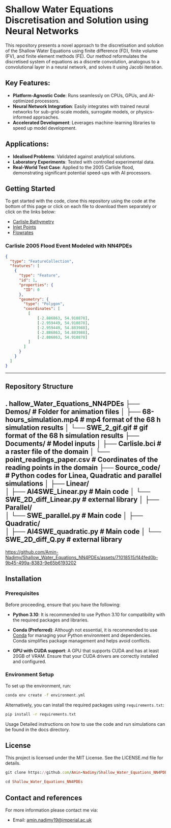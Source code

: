 # Shallow Water Equations Discretisation and Solution using Neural Networks

This repository presents a novel approach to the discretisation and solution of the Shallow Water Equations using finite difference (FD), finite volume (FV), and finite element methods (FE). Our method reformulates the discretised system of equations as a discrete convolution, analogous to a convolutional layer in a neural network, and solves it using Jacobi iteration.

## Key Features:
- **Platform-Agnostic Code**: Runs seamlessly on CPUs, GPUs, and AI-optimized processors.
- **Neural Network Integration**: Easily integrates with trained neural networks for sub-grid-scale models, surrogate models, or physics-informed approaches.
- **Accelerated Development**: Leverages machine-learning libraries to speed up model development.

## Applications:
- **Idealised Problems**: Validated against analytical solutions.
- **Laboratory Experiments**: Tested with controlled experimental data.
- **Real-World Test Case**: Applied to the 2005 Carlisle flood, demonstrating significant potential speed-ups with AI processors.

## Getting Started
To get started with the code, clone this repository using the code at the bottom of this page or click on each file to download them separately or click on the links below:
- [Carlisle Bathymetry](https://github.com/Amin-Nadimy/Shallow_Water_Equations_NN4PDEs/blob/main/carlisle-5m.dem.raw)
- [Inlet Points](https://github.com/Amin-Nadimy/Shallow_Water_Equations_NN4PDEs/blob/main/carlisle.bci)
- [Flowrates](https://github.com/Amin-Nadimy/Shallow_Water_Equations_NN4PDEs/blob/main/flowrates.csv)

### Carlisle 2005 Flood Event Modeled with NN4PDEs
```geojson
{
  "type": "FeatureCollection",
  "features": [
    {
      "type": "Feature",
      "id": 1,
      "properties": {
        "ID": 0
      },
      "geometry": {
        "type": "Polygon",
        "coordinates": [
          [
              [-2.886863, 54.910878],
              [-2.959449, 54.910878],
              [-2.959449, 54.883988],
              [-2.886863, 54.883988],
              [-2.886863, 54.910878]
          ]
        ]
      }
    }
  ]
}
```

<!-- <img src="https://github.com/Amin-Nadimy/Shallow_Water_Equations_-SWE-/blob/main/SWE_2.gif" width="512" /> -->

---
## Repository Structure
. hallow_Water_Equations_NN4PDEs
├── Demos/                                 # Folder for animation files
│   ├── 68-hours_simulation.mp4            # mp4 format of the 68 h simulation results
│   └── SWE_2_gif.gif                      # gif format of the 68 h simulation results
├── Documents/                             # Model inputs
│   ├── Carlisle.bci                       # a raster file of the domain
│   └── point_readings_paper.csv           # Coordinates of the reading points in the domain
├── Source_code/                           # Python codes for Linea, Quadratic and parallel simulations
│   ├── Linear/                     
│           ├── AI4SWE_Linear.py           # Main code
│           └── SWE_2D_diff_Linear.py      # external library
│   ├── Parallel/                     
│           └── SWE_parallel.py            # Main code
│   ├── Quadratic/                     
│           ├── AI4SWE_quadratic.py        # Main code
│           └── SWE_2D_diff_Q.py           # external library
---

https://github.com/Amin-Nadimy/Shallow_Water_Equations_NN4PDEs/assets/71018515/f44fed0b-9b45-499a-8383-9e65b6193202

## Installation

### Prerequisites

Before proceeding, ensure that you have the following:

- **Python 3.10**: It is recommended to use Python 3.10 for compatibility with the required packages and libraries.

- **Conda (Preferred)**: Although not essential, it is recommended to use [Conda](https://docs.conda.io/projects/conda/en/latest/user-guide/install/index.html) for managing your Python environment and dependencies. Conda simplifies package management and helps avoid conflicts.

- **GPU with CUDA support**: A GPU that supports CUDA and has at least 20GB of VRAM. Ensure that your CUDA drivers are correctly installed and configured.

### Environment Setup

To set up the environment, run:

```bash
conda env create -f environment.yml
```

Alternatively, you can install the required packages using `requirements.txt`:

```bash
pip install -r requirements.txt
```

Usage
Detailed instructions on how to use the code and run simulations can be found in the docs directory.

## License
This project is licensed under the MIT License. See the LICENSE.md file for details.

```ruby
git clone https://github.com/Amin-Nadimy/Shallow_Water_Equations_NN4PDEs.git
```
```ruby
cd Shallow_Water_Equations_NN4PDEs
```

## Contact and references
For more information please contact me via:
- Email: amin.nadimy19@imperial.ac.uk


